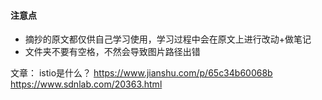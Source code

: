 #### 注意点

- 摘抄的原文都仅供自己学习使用，学习过程中会在原文上进行改动+做笔记
- 文件夹不要有空格，不然会导致图片路径出错


文章：
istio是什么？
https://www.jianshu.com/p/65c34b60068b
https://www.sdnlab.com/20363.html

